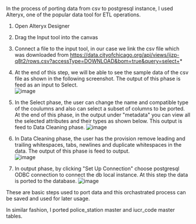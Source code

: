 In the process of porting data from csv to postgresql instance, I used Alteryx, one of the popular data tool for ETL operations. 

1. Open Alteryx Designer
2. Drag the Input tool into the canvas
3. Connect a file to the input tool, in our case we link the csv file which was downloaded from https://data.cityofchicago.org/api/views/ijzp-q8t2/rows.csv?accessType=DOWNLOAD&bom=true&query=select+*

4. At the end of this step, we will be able to see the sample data of the csv file as shown in the following screenshot. The output of this phase is feed as an input to Select.  
![image](https://user-images.githubusercontent.com/122858293/222927296-4beedbf3-c8f2-44a9-accc-bd3e011f664e.png)

5. In the Select phase, the user can change the name and compatible type of the coulumns and also can select a subset of columns to be ported. At the end of this phase, in the output under "metadata" you can view all the selected attributes and their types as shown below. This output is feed to Data Cleaning phase.
![image](https://user-images.githubusercontent.com/122858293/222927443-ffb533d2-7eab-4a3e-a8e4-39a54605763b.png)

6. In Data Cleaning phase, the user has the provision remove leading and trailing whitespaces, tabs, newlines and duplicate whitespaces in the data. The output of this phase is feed to output.  
![image](https://user-images.githubusercontent.com/122858293/222927695-0d13612e-0ba8-48e0-9ade-0749d7133c52.png)

7. In output phase, by clicking "Set Up Connection" choose postgresql ODBC connection to connect the db local instance. At this step the data is ported to the database. 
![image](https://user-images.githubusercontent.com/122858293/222927772-797214de-3e76-4824-9f93-56af31c81c10.png)

These are basic steps used to port data and this orchastrated process can be saved and used for later usage. 

In similar fashion, I ported police_station master and iucr_code master tables.
